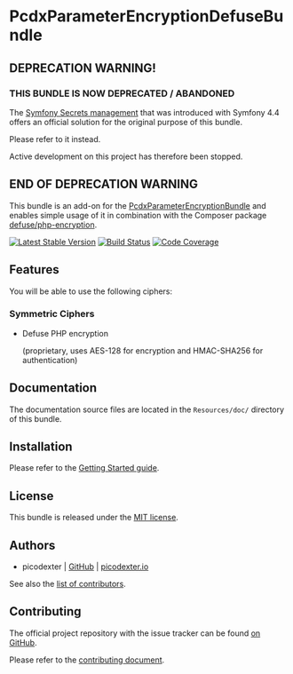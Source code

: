 # PcdxParameterEncryptionDefuseBundle

## DEPRECATION WARNING!

### THIS BUNDLE IS NOW DEPRECATED / ABANDONED

The [Symfony Secrets management](https://symfony.com/doc/current/configuration/secrets.html)
that was introduced with Symfony 4.4 offers an official solution for the
original purpose of this bundle.

Please refer to it instead.

Active development on this project has therefore been stopped.

## END OF DEPRECATION WARNING

This bundle is an add-on for the
[PcdxParameterEncryptionBundle](https://github.com/picodexter/PcdxParameterEncryptionBundle)
and enables simple usage of it in combination with the Composer package
[defuse/php-encryption](https://github.com/defuse/php-encryption).

[![Latest Stable Version](https://img.shields.io/packagist/v/picodexter/parameter-encryption-defuse-bundle.svg?style=flat)](https://packagist.org/packages/picodexter/parameter-encryption-defuse-bundle)
[![Build Status](https://img.shields.io/travis/picodexter/PcdxParameterEncryptionDefuseBundle/master.svg?style=flat)](https://travis-ci.org/picodexter/PcdxParameterEncryptionDefuseBundle)
[![Code Coverage](https://img.shields.io/coveralls/picodexter/PcdxParameterEncryptionDefuseBundle/master.svg?style=flat)](https://coveralls.io/github/picodexter/PcdxParameterEncryptionDefuseBundle)

## Features

You will be able to use the following ciphers:

### Symmetric Ciphers

*   Defuse PHP encryption

    (proprietary, uses AES-128 for encryption and HMAC-SHA256 for authentication)

## Documentation

The documentation source files are located in the `Resources/doc/` directory of
this bundle.

## Installation

Please refer to the [Getting Started guide](Resources/doc/getting-started.rst).

## License

This bundle is released under the [MIT license](LICENSE).

## Authors

*   picodexter | [GitHub](https://github.com/picodexter) | [picodexter.io](https://picodexter.io/)

See also the [list of contributors](https://github.com/picodexter/PcdxParameterEncryptionDefuseBundle/contributors).

## Contributing

The official project repository with the issue tracker can be found
[on GitHub](https://github.com/picodexter/PcdxParameterEncryptionDefuseBundle).

Please refer to the [contributing document](CONTRIBUTING.md).
